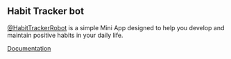 ## Habit Tracker bot

[@HabitTrackerRobot](https://t.me/HabitTrackerRobot) is a simple Mini App designed to help you develop and maintain positive habits in your daily life.


[Documentation](https://github.com/natanielsantos/habit-tracker-web-app/tree/main/docs)